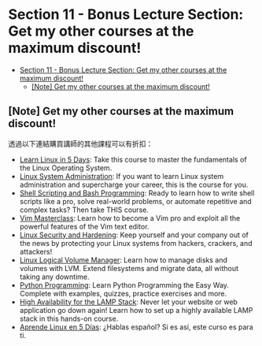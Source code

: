 # Section 11 - Bonus Lecture Section: Get my other courses at the maximum discount!

- [Section 11 - Bonus Lecture Section: Get my other courses at the maximum discount!](#section-11---bonus-lecture-section-get-my-other-courses-at-the-maximum-discount)
  - [[Note] Get my other courses at the maximum discount!](#note-get-my-other-courses-at-the-maximum-discount)

## [Note] Get my other courses at the maximum discount!

透過以下連結購買講師的其他課程可以有折扣：

- [Learn Linux in 5 Days](https://www.udemy.com/learn-linux-in-5-days/?couponCode=LTABONUS999): Take this course to master the fundamentals of the Linux Operating System.
- [Linux System Administration](https://www.udemy.com/linux-administration/?couponCode=LTABONUS999): If you want to learn Linux system administration and supercharge your career, this is the course for you.
- [Shell Scripting and Bash Programming](https://www.udemy.com/shell-scripting-linux/?couponCode=LTABONUS999): Ready to learn how to write shell scripts like a pro, solve real-world problems, or automate repetitive and complex tasks? Then take THIS course.
- [Vim Masterclass](https://www.udemy.com/vim-commands-cheat-sheet/?couponCode=LTABONUS999): Learn how to become a Vim pro and exploit all the powerful features of the Vim text editor.
- [Linux Security and Hardening](https://www.udemy.com/linux-security/?couponCode=LTABONUS999): Keep yourself and your company out of the news by protecting your Linux systems from hackers, crackers, and attackers!
- [Linux Logical Volume Manager](https://www.udemy.com/linux-logical-volume-manager-lvm/?couponCode=LTABONUS999): Learn how to manage disks and volumes with LVM. Extend filesystems and migrate data, all without taking any downtime.
- [Python Programming](https://www.udemy.com/python-programming-projects/?couponCode=LTABONUS999): Learn Python Programming the Easy Way. Complete with examples, quizzes, practice exercises and more.
- [High Availability for the LAMP Stack](https://www.udemy.com/high-availability-lamp-stack/?couponCode=LTABONUS999): Never let your website or web application go down again! Learn how to set up a highly available LAMP stack in this hands-on course.
- [Aprende Linux en 5 Días](https://www.udemy.com/aprende-linux-en-5-dias/?couponCode=LTABONUS999): ¿Hablas español? Si es así, este curso es para ti.
